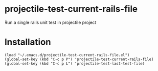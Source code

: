 projectile-test-current-rails-file
==================================

Run a single rails unit test in projectile project

Installation
============
```
(load "~/.emacs.d/projectile-test-current-rails-file.el")
(global-set-key (kbd "C-c p P") 'projectile-test-current-rails-file)
(global-set-key (kbd "C-c p L") 'projectile-test-last-test-file)
```
